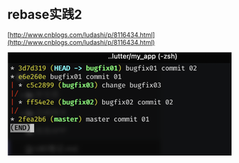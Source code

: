 # rebase实践2
[http://www.cnblogs.com/ludashi/p/8116434.html](http://www.cnblogs.com/ludashi/p/8116434.html)

![image-20230315100533734](./assets/image-20230315100533734.png)